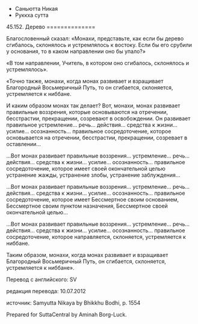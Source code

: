 









* Саньютта Никая
* Руккха сутта


45\.152\. Дерево
\=\=\=\=\=\=\=\=\=\=\=\=\=\=



Благословенный сказал: «Монахи, представьте, как если бы дерево сгибалось, склонялось и устремлялось к востоку\. Если бы его срубили у основания, то в каком направлении оно бы упало?»


«В том направлении, Учитель, в котором оно сгибалось, склонялось и устремлялось»\.


«Точно также, монахи, когда монах развивает и взращивает Благородный Восьмеричный Путь, то он сгибается, склоняется, устремляется к ниббане\.


И каким образом монах так делает? Вот, монахи, монах развивает правильные воззрения, которые основываются на отречении, бесстрастии, прекращении, созревают в освобождении\. Он развивает правильное устремление… речь… действия… средства к жизни… усилие… осознанность… правильное сосредоточение, которое основывается на отречении, бесстрастии, прекращении, созревает в оставлении…


…Вот монах развивает правильные воззрения… устремление… речь… действия… средства к жизни… усилие… осознанность… правильное сосредоточение, которое имеет своей окончательной целью устранение жажды, устранение злобы, устранение заблуждения…


…Вот монах развивает правильные воззрения… устремление… речь… действия… средства к жизни… усилие… осознанность… правильное сосредоточение, которое имеет Бессмертное своим основанием, Бессмертное своим пунктом назначения, Бессмертное своей окончательной целью…


…Вот монах развивает правильные воззрения… устремление… речь… действия… средства к жизни… усилие… осознанность… правильное сосредоточение, которое направляется, склоняется, устремляется к ниббане\.


Таким образом, монахи, когда монах развивает и взращивает Благородный Восьмеричный Путь, он сгибается, склоняется, устремляется к ниббане»\.



Перевод с английского: SV


редакция перевода: 10\.07\.2012


источник: Samyutta Nikaya by Bhikkhu Bodhi, p\. 1554


Prepared for SuttaCentral by Aminah Borg\-Luck\.






